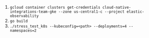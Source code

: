 1. `gcloud container clusters get-credentials cloud-native-integrations-team-gke --zone us-central1-c --project elastic-observability`
2. `go build`
3. `./stress_test_k8s --kubeconfig=<path> --deployments=4 --namespaces=2`